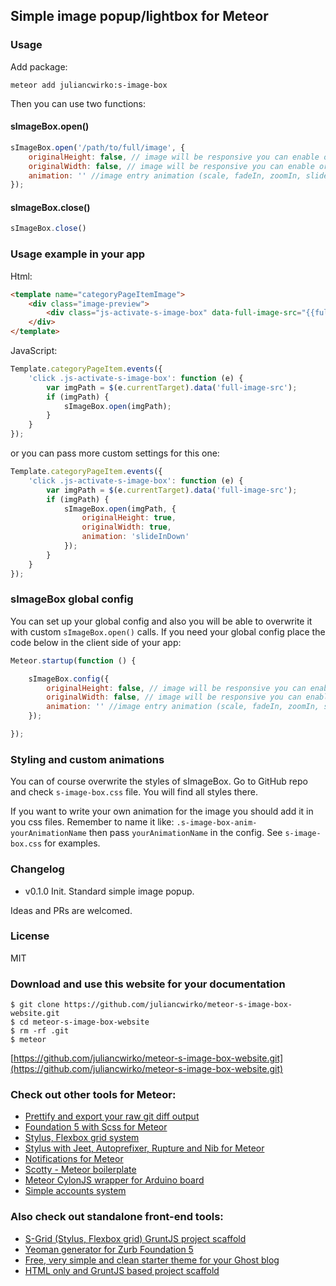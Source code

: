## Simple image popup/lightbox for Meteor

### Usage

Add package:

    meteor add juliancwirko:s-image-box

Then you can use two functions:

#### sImageBox.open()

```javascript
sImageBox.open('/path/to/full/image', {
    originalHeight: false, // image will be responsive you can enable original height
    originalWidth: false, // image will be responsive you can enable original width
    animation: '' //image entry animation (scale, fadeIn, zoomIn, slideInDown)
});
```

#### sImageBox.close()

```javascript
sImageBox.close()
```

### Usage example in your app

Html:

```html
<template name="categoryPageItemImage">
    <div class="image-preview">
        <div class="js-activate-s-image-box" data-full-image-src="{{fullUrl}}" style="background-image: url({{previewUrl}})"></div>
    </div>
</template>
```

JavaScript:

```javascript
Template.categoryPageItem.events({
    'click .js-activate-s-image-box': function (e) {
        var imgPath = $(e.currentTarget).data('full-image-src');
        if (imgPath) {
            sImageBox.open(imgPath);
        }
    }
});
```

or you can pass more custom settings for this one:

```javascript
Template.categoryPageItem.events({
    'click .js-activate-s-image-box': function (e) {
        var imgPath = $(e.currentTarget).data('full-image-src');
        if (imgPath) {
            sImageBox.open(imgPath, {
                originalHeight: true,
                originalWidth: true,
                animation: 'slideInDown'
            });
        }
    }
});
```

### sImageBox global config

You can set up your global config and also you will be able to overwrite it with custom `sImageBox.open()` calls. If you need your global config place the code below in the client side of your app:

```javascript
Meteor.startup(function () {

    sImageBox.config({
        originalHeight: false, // image will be responsive you can enable original height
        originalWidth: false, // image will be responsive you can enable original width
        animation: '' //image entry animation (scale, fadeIn, zoomIn, slideInDown)
    });

});
```

### Styling and custom animations

You can of course overwrite the styles of sImageBox. Go to GitHub repo and check `s-image-box.css` file. You will find all styles there.

If you want to write your own animation for the image you should add it in you css files. Remember to name it like: `.s-image-box-anim-yourAnimationName` then pass `yourAnimationName` in the config. See `s-image-box.css` for examples.

### Changelog

- v0.1.0 Init. Standard simple image popup.

Ideas and PRs are welcomed.

### License

MIT

### Download and use this website for your documentation

```
$ git clone https://github.com/juliancwirko/meteor-s-image-box-website.git
$ cd meteor-s-image-box-website
$ rm -rf .git
$ meteor
```
[https://github.com/juliancwirko/meteor-s-image-box-website.git](https://github.com/juliancwirko/meteor-s-image-box-website.git)

### Check out other tools for Meteor:

* [Prettify and export your raw git diff output](https://atmospherejs.com/juliancwirko/pretty-diff)
* [Foundation 5 with Scss for Meteor](https://atmospherejs.com/juliancwirko/zf5)
* [Stylus, Flexbox grid system](https://atmospherejs.com/juliancwirko/s-grid)
* [Stylus with Jeet, Autoprefixer, Rupture and Nib for Meteor](https://atmospherejs.com/juliancwirko/s-jeet)
* [Notifications for Meteor](http://s-alert.meteor.com)
* [Scotty - Meteor boilerplate](https://github.com/juliancwirko/scotty)
* [Meteor CylonJS wrapper for Arduino board](https://atmospherejs.com/juliancwirko/caprica)
* [Simple accounts system](https://github.com/juliancwirko/meteor-s-id)

### Also check out standalone front-end tools:

* [S-Grid (Stylus, Flexbox grid) GruntJS project scaffold](https://github.com/juliancwirko/s-grid-grunt)
* [Yeoman generator for Zurb Foundation 5](https://github.com/juliancwirko/generator-zf5)
* [Free, very simple and clean starter theme for your Ghost blog](https://github.com/juliancwirko/abc)
* [HTML only and GruntJS based project scaffold](https://github.com/juliancwirko/html-project)